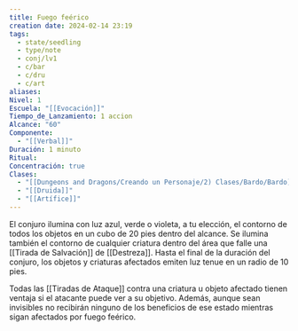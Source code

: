 ```yaml
---
title: Fuego feérico
creation date: 2024-02-14 23:19
tags:
  - state/seedling
  - type/note
  - conj/lv1
  - c/bar
  - c/dru
  - c/art
aliases: 
Nivel: 1
Escuela: "[[Evocación]]"
Tiempo_de_Lanzamiento: 1 accion
Alcance: "60"
Componente:
  - "[[Verbal]]"
Duración: 1 minuto
Ritual: 
Concentración: true
Clases:
  - "[[Dungeons and Dragons/Creando un Personaje/2) Clases/Bardo/Bardo]]"
  - "[[Druida]]"
  - "[[Artífice]]"
---
```

El conjuro ilumina con luz azul, verde o violeta, a tu elección, el contorno de todos los objetos en un cubo de 20 pies dentro del alcance. Se ilumina también el contorno de cualquier criatura dentro del área que falle una [[Tirada de Salvación]] de [[Destreza]]. Hasta el final de la duración del conjuro, los objetos y criaturas afectados emiten luz tenue en un radio de 10 pies.

Todas las [[Tiradas de Ataque]] contra una criatura u objeto afectado tienen ventaja si el atacante puede ver a su objetivo. Además, aunque sean invisibles no recibirán ninguno de los beneficios de ese estado mientras sigan afectados por fuego feérico.